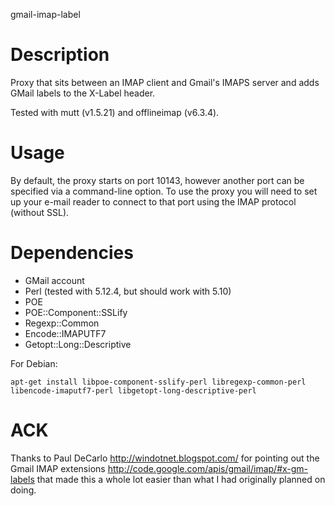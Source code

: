 gmail-imap-label
# Description
Proxy that sits between an IMAP client and Gmail's IMAPS server and adds GMail
labels to the X-Label header.

Tested with mutt (v1.5.21) and offlineimap (v6.3.4).

# Usage
By default, the proxy starts on port 10143, however another port can be
specified via a command-line option. To use the proxy you will need to set up
your e-mail reader to connect to that port using the IMAP protocol (without
SSL).

# Dependencies
* GMail account
* Perl (tested with 5.12.4, but should work with 5.10)
* POE
* POE::Component::SSLify
* Regexp::Common
* Encode::IMAPUTF7
* Getopt::Long::Descriptive

For Debian:
```
apt-get install libpoe-component-sslify-perl libregexp-common-perl libencode-imaputf7-perl libgetopt-long-descriptive-perl
```

# ACK
Thanks to Paul DeCarlo <http://windotnet.blogspot.com/> for pointing out the
Gmail IMAP extensions <http://code.google.com/apis/gmail/imap/#x-gm-labels>
that made this a whole lot easier than what I had originally planned on doing.
